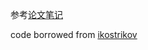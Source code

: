 参考[论文笔记](http://www.meltycriss.com/2018/02/26/paper-acktr/)

code borrowed from [ikostrikov](https://github.com/ikostrikov/pytorch-a2c-ppo-acktr)
